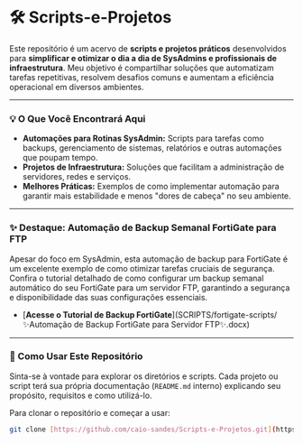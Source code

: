 # 🛠️ Scripts-e-Projetos

Este repositório é um acervo de **scripts e projetos práticos** desenvolvidos para **simplificar e otimizar o dia a dia de SysAdmins e profissionais de infraestrutura**. Meu objetivo é compartilhar soluções que automatizam tarefas repetitivas, resolvem desafios comuns e aumentam a eficiência operacional em diversos ambientes.

---

### 💡 O Que Você Encontrará Aqui

* **Automações para Rotinas SysAdmin:** Scripts para tarefas como backups, gerenciamento de sistemas, relatórios e outras automações que poupam tempo.
* **Projetos de Infraestrutura:** Soluções que facilitam a administração de servidores, redes e serviços.
* **Melhores Práticas:** Exemplos de como implementar automação para garantir mais estabilidade e menos "dores de cabeça" no seu ambiente.

---

### ✨ Destaque: Automação de Backup Semanal FortiGate para FTP

Apesar do foco em SysAdmin, esta automação de backup para FortiGate é um excelente exemplo de como otimizar tarefas cruciais de segurança. Confira o tutorial detalhado de como configurar um backup semanal automático do seu FortiGate para um servidor FTP, garantindo a segurança e disponibilidade das suas configurações essenciais.

* [**Acesse o Tutorial de Backup FortiGate**](SCRIPTS/fortigate-scripts/✨Automação de Backup FortiGate para Servidor FTP✨.docx)
---

### 🚀 Como Usar Este Repositório

Sinta-se à vontade para explorar os diretórios e scripts. Cada projeto ou script terá sua própria documentação (`README.md` interno) explicando seu propósito, requisitos e como utilizá-lo.

Para clonar o repositório e começar a usar:

```bash
git clone [https://github.com/caio-sandes/Scripts-e-Projetos.git](https://github.com/caio-sandes/Scripts-e-Projetos.git)
